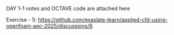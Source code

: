 DAY 1-1 notes and OCTAVE code are attached here

Exercise - 5: https://github.com/exaslate-learn/applied-cfd-using-openfoam-aec-2025/discussions/6
